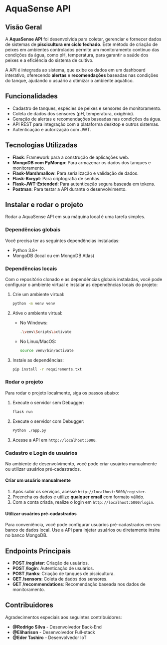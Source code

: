 # AquaSense API

## Visão Geral

A **AquaSense API** foi desenvolvida para coletar, gerenciar e fornecer dados de sistemas de **piscicultura em ciclo fechado**. Este método de criação de peixes em ambientes controlados permite um monitoramento contínuo das condições da água, como pH, temperatura, para garantir a saúde dos peixes e a eficiência do sistema de cultivo.

A API é integrada ao sistema, que exibe os dados em um dashboard interativo, oferecendo **alertas** e **recomendações** baseadas nas condições do tanque, ajudando o usuário a otimizar o ambiente aquático.

## Funcionalidades

- Cadastro de tanques, espécies de peixes e sensores de monitoramento.
- Coleta de dados dos sensores (pH, temperatura, oxigênio).
- Geração de alertas e recomendações baseadas nas condições da água.
- API REST para integração com a plataforma desktop e outros sistemas.
- Autenticação e autorização com JWT.

## Tecnologias Utilizadas

- **Flask**: Framework para a construção de aplicações web.
- **MongoDB com PyMongo**: Para armazenar os dados dos tanques e monitoramento.
- **Flask-Marshmallow**: Para serialização e validação de dados.
- **Flask-Bcrypt**: Para criptografia de senhas.
- **Flask-JWT-Extended**: Para autenticação segura baseada em tokens.
- **Postman**: Para testar a API durante o desenvolvimento.

## Instalar e rodar o projeto

Rodar a AquaSense API em sua máquina local é uma tarefa simples.

### Dependências globais

Você precisa ter as seguintes dependências instaladas:

- Python 3.8+
- MongoDB (local ou em MongoDB Atlas)

### Dependências locais

Com o repositório clonado e as dependências globais instaladas, você pode configurar o ambiente virtual e instalar as dependências locais do projeto:

1. Crie um ambiente virtual:

   ```bash
   python -m venv venv
   ```

2. Ative o ambiente virtual:

   - No Windows:
     ```bash
     .\venv\Scripts\activate
     ```
   - No Linux/MacOS:
     ```bash
     source venv/bin/activate
     ```

3. Instale as dependências:

   ```bash
   pip install -r requirements.txt
   ```

### Rodar o projeto

Para rodar o projeto localmente, siga os passos abaixo:

1. Execute o servidor sem Debugger:

   ```bash
   flask run
   ```

1. Execute o servidor com Debugger:

   ```bash
   Python ./app.py
   ```

3. Acesse a API em `http://localhost:5000`.

### Cadastro e Login de usuários

No ambiente de desenvolvimento, você pode criar usuários manualmente ou utilizar usuários pré-cadastrados.

#### Criar um usuário manualmente

1. Após subir os serviços, acesse `http://localhost:5000/register`.
2. Preencha os dados e utilize **qualquer email** com formato válido.
3. Com a conta criada, realize o login em `http://localhost:5000/login`.

#### Utilizar usuários pré-cadastrados

Para conveniência, você pode configurar usuários pré-cadastrados em seu banco de dados local. Use a API para injetar usuários ou diretamente insira no banco MongoDB.

## Endpoints Principais

- **POST /register**: Criação de usuários.
- **POST /login**: Autenticação de usuários.
- **POST /tanks**: Criação de tanques de piscicultura.
- **GET /sensors**: Coleta de dados dos sensores.
- **GET /recommendations**: Recomendação baseada nos dados de monitoramento.

## Contribuidores

Agradecimentos especiais aos seguintes contribuidores:

- **@Rodrigo Silva** - Desenvolvedor Back-End
- **@Eliharison** - Desenvolvedor Full-stack
- **@Eder Tashiro** - Desenvolvedor IoT